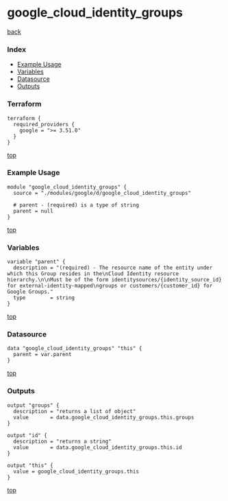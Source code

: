 # google_cloud_identity_groups

[back](../google.md)

### Index

- [Example Usage](#example-usage)
- [Variables](#variables)
- [Datasource](#datasource)
- [Outputs](#outputs)

### Terraform

```hcl
terraform {
  required_providers {
    google = ">= 3.51.0"
  }
}
```

[top](#index)

### Example Usage

```hcl
module "google_cloud_identity_groups" {
  source = "./modules/google/d/google_cloud_identity_groups"

  # parent - (required) is a type of string
  parent = null
}
```

[top](#index)

### Variables

```hcl
variable "parent" {
  description = "(required) - The resource name of the entity under which this Group resides in the\nCloud Identity resource hierarchy.\n\nMust be of the form identitysources/{identity_source_id} for external-identity-mapped\ngroups or customers/{customer_id} for Google Groups."
  type        = string
}
```

[top](#index)

### Datasource

```hcl
data "google_cloud_identity_groups" "this" {
  parent = var.parent
}
```

[top](#index)

### Outputs

```hcl
output "groups" {
  description = "returns a list of object"
  value       = data.google_cloud_identity_groups.this.groups
}

output "id" {
  description = "returns a string"
  value       = data.google_cloud_identity_groups.this.id
}

output "this" {
  value = google_cloud_identity_groups.this
}
```

[top](#index)